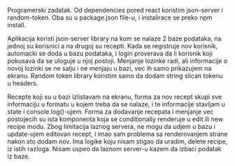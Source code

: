 Programerski zadatak.
Od dependencies pored react koristim json-server i random-token.
Oba su u package.json file-u, i instalirace se preko npm install.

Aplikacija koristi json-server library na kom se nalaze 2 baze podataka, na jednoj su korisnici a na drugoj su recepti.
Kada se registruje nov korisnik, automacki se doda u bazu podataka, i login proverava da li korisnik koji pokusava da se uloguje u njoj postoji.
Menjanje lozinke radi, ali informacije o novoj lozinki se ne salju i ne menjaju u bazi, vec ih samo prikazujem na ekranu.
Random token library koristim samo da dodam string slican tokenu u headers.

Recepte koji su u bazi izlistavam na ekranu, forma za nov recept skupi sve informaciju u formatu u kojem treba da se nalaze, i te informacije stavljam u state i console.log()-ujem.
Forma za dodavanje recepata i menjanje vec postojecih su ista komponenta koja se conditionally renderuje u edit ili new recipe modu.
Zbog limitacija laznog servera, ne mogu da udjem u bazu i update-ujem editovan recept, i imao sam problema sa renderovanjem strane nakon sto dodam nov.
Ima logike koju nisam stigao da uradim, delete recipe, iz istih razloga. Nisam uspeo da laznom server-u kazem da izbaci podatak iz baze.
